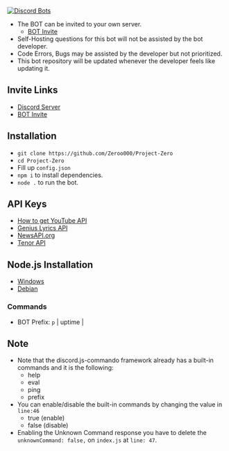 [![Discord Bots](https://top.gg/api/widget/524873335864033290.svg)](https://top.gg/bot/524873335864033290)

- The BOT can be invited to your own server.
     - [BOT Invite](https://bit.ly/3naCiAV)
- Self-Hosting questions for this bot will not be assisted by the bot developer.
- Code Errors, Bugs may be assisted by the developer but not prioritized.
- This bot repository will be updated whenever the developer feels like updating it.



## Invite Links
- [Discord Server](https://discord.gg/ZsSx8XB)
- [BOT Invite](https://discord.com/oauth2/authorize?client_id=524873335864033290&scope=bot&permissions=805314614)

## Installation
- ```git clone https://github.com/Zeroo000/Project-Zero```
- ```cd Project-Zero```
- Fill up ```config.json```
- ```npm i``` to install dependencies.
- ```node .``` to run the bot.


## API Keys
- [How to get YouTube API](https://developers.google.com/youtube/v3/getting-started)
- [Genius Lyrics API](https://genius.com/api-clients/new)
- [NewsAPI.org](https://newsapi.org/)
- [Tenor API](https://tenor.com/developer/keyregistration)

## Node.js Installation
- [Windows](https://treehouse.github.io/installation-guides/windows/node-windows.html)
- [Debian](https://www.digitalocean.com/community/tutorials/how-to-set-up-a-node-js-application-for-production-on-debian-9)

### Commands

- BOT Prefix: `p`                                                                                                           | uptime                 |

## Note
- Note that the discord.js-commando framework already has a built-in commands and it is the following:
     - help
     - eval
     - ping
     - prefix
- You can enable/disable the built-in commands by changing the value in `line:46`
     - true (enable)
     - false (disable)
- Enabling the Unknown Command response you have to delete the `unknownCommand: false,` on `index.js` at `line: 47`.

